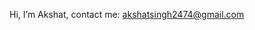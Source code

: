 Hi, I’m Akshat, contact me: akshatsingh2474@gmail.com
<!---
akshat2474/akshat2474 is a ✨ special ✨ repository because its `README.md` (this file) appears on your GitHub profile.
You can click the Preview link to take a look at your changes.
--->
